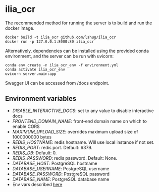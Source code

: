 # ilia_ocr
The recommended method for running the server is to build and run the docker image. 

```
docker build -t ilia_ocr github.com/lshug/ilia_ocr
docker run -p 127.0.0.1:8000:80 ilia_ocr
```

Alternatively, dependencies can be installed using the provided conda environment, and the server can be run with uvicorn:

```
conda env create -n ilia_ocr_env -f environment.yml
conda activate ilia_ocr_env
uvicorn server.main:app
```

Swagger UI can be accessed from /docs endpoint.

## Environment variables
  * *DISABLE_INTERACTIVE_DOCS*: set to any value to disable interactive docs
  * *FRONTEND_DOMAIN_NAME*: front-end domain name on which to enable CORS
  * *MAXIMUM_UPLOAD_SIZE*: overrides maximum upload size of 1000000000 bytes
  * *REDIS_HOSTNAME*: redis hostname. Will use local instance if not set.
  * *REDIS_PORT*: redis port. Default: 6379.
  * *REDIS_DB*: Default: 0.
  * *REDIS_PASSWORD*: redis password. Default: None.
  * *DATABASE_HOST*: PostgreSQL hostname
  * *DATABASE_USERNAME*: PostgreSQL username
  * *DATABASE_PASSWORD*: PostgreSQL password
  * *DATABASE_NAME*: PostgreSQL database name
  * Env vars described [here](https://github.com/tiangolo/uvicorn-gunicorn-fastapi-docker#environment-variables)
  
